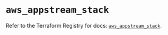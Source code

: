 # `aws_appstream_stack`

Refer to the Terraform Registry for docs: [`aws_appstream_stack`](https://registry.terraform.io/providers/hashicorp/aws/5.89.0/docs/resources/appstream_stack).

